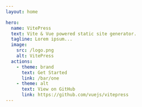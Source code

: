 ```yaml
---
layout: home

hero:
  name: VitePress
  text: Vite & Vue powered static site generator.
  tagline: Lorem ipsum...
  image:
    src: /logo.png
    alt: VitePress
  actions:
    - theme: brand
      text: Get Started
      link: /bar/one
    - theme: alt
      text: View on GitHub
      link: https://github.com/vuejs/vitepress
---
```


